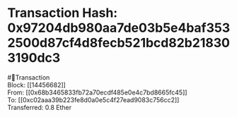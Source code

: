 
Transaction Hash: 0x97204db980aa7de03b5e4baf3532500d87cf4d8fecb521bcd82b218303190dc3
====================================================================================
  
#💸Transaction  
Block: [[14456682]]  
From: [[0x68b3465833fb72a70ecdf485e0e4c7bd8665fc45]]  
To: [[0xc02aaa39b223fe8d0a0e5c4f27ead9083c756cc2]]  
Transferred: 0.8 Ether